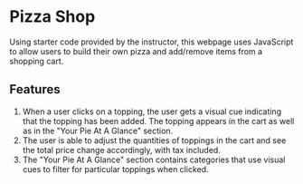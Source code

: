 # Pizza Shop
Using starter code provided by the instructor, this webpage uses JavaScript to allow users to build their own pizza and add/remove items from a shopping cart.
<h2>Features</h2>
<ol>
  <li>When a user clicks on a topping, the user gets a visual cue indicating that the topping has been added. The topping appears in the cart as well as in the "Your Pie At A Glance" section.
  <li>The user is able to adjust the quantities of toppings in the cart and see the total price change accordingly, with tax included. 
  <li>The "Your Pie At A Glance" section contains categories that use visual cues to filter for particular toppings when clicked.
</ol>
